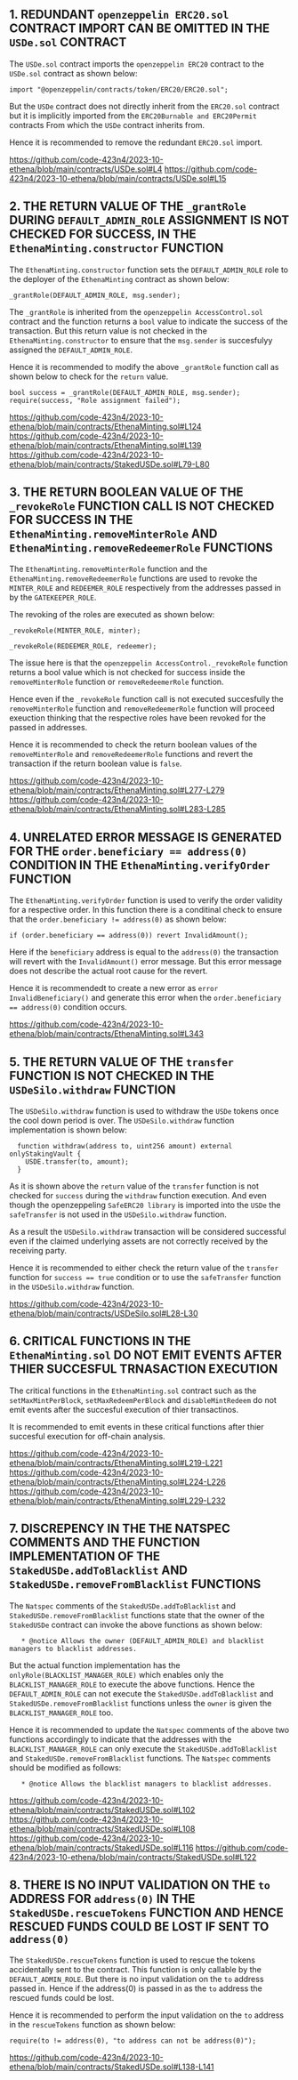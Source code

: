 ## 1. REDUNDANT `openzeppelin ERC20.sol` CONTRACT IMPORT CAN BE OMITTED IN THE `USDe.sol` CONTRACT

The `USDe.sol` contract imports the `openzeppelin ERC20` contract to the `USDe.sol` contract as shown below:

```solidity
import "@openzeppelin/contracts/token/ERC20/ERC20.sol";
```

But the `USDe` contract does not directly inherit from the `ERC20.sol` contract but it is implicitly imported from the `ERC20Burnable and ERC20Permit` contracts From which the `USDe` contract inherits from.

Hence it is recommended to remove the redundant `ERC20.sol` import.

https://github.com/code-423n4/2023-10-ethena/blob/main/contracts/USDe.sol#L4
https://github.com/code-423n4/2023-10-ethena/blob/main/contracts/USDe.sol#L15

## 2. THE RETURN VALUE OF THE `_grantRole` DURING `DEFAULT_ADMIN_ROLE` ASSIGNMENT IS NOT CHECKED FOR SUCCESS, IN THE `EthenaMinting.constructor` FUNCTION

The `EthenaMinting.constructor` function sets the `DEFAULT_ADMIN_ROLE` role to the deployer of the `EthenaMinting` contract as shown below:

    _grantRole(DEFAULT_ADMIN_ROLE, msg.sender);

The `_grantRole` is inherited from the `openzeppelin AccessControl.sol` contract and the function returns a `bool` value to indicate the success of the transaction. But this return value is not checked in the `EthenaMinting.constructor` to ensure that the `msg.sender` is succesfulyy assigned the `DEFAULT_ADMIN_ROLE`.

Hence it is recommended to modify the above `_grantRole` function call as shown below to check for the `return` value.

    bool success = _grantRole(DEFAULT_ADMIN_ROLE, msg.sender);
    require(success, "Role assignment failed");

https://github.com/code-423n4/2023-10-ethena/blob/main/contracts/EthenaMinting.sol#L124
https://github.com/code-423n4/2023-10-ethena/blob/main/contracts/EthenaMinting.sol#L139
https://github.com/code-423n4/2023-10-ethena/blob/main/contracts/StakedUSDe.sol#L79-L80

## 3. THE RETURN BOOLEAN VALUE OF THE `_revokeRole` FUNCTION CALL IS NOT CHECKED FOR SUCCESS IN THE `EthenaMinting.removeMinterRole` AND `EthenaMinting.removeRedeemerRole` FUNCTIONS

The `EthenaMinting.removeMinterRole` function and the `EthenaMinting.removeRedeemerRole` functions are used to revoke the `MINTER_ROLE` and `REDEEMER_ROLE` respectively from the addresses passed in by the `GATEKEEPER_ROLE`. 

The revoking of the roles are executed as shown below:

    _revokeRole(MINTER_ROLE, minter);

    _revokeRole(REDEEMER_ROLE, redeemer);

The issue here is that the `openzeppelin AccessControl._revokeRole` function returns a bool value which is not checked for success inside the `removeMinterRole` function or `removeRedeemerRole` function. 

Hence even if the `_revokeRole` function call is not executed succesfully the `removeMinterRole` function and `removeRedeemerRole` function will proceed exeuction thinking that the respective roles have been revoked for the passed in addresses.

Hence it is recommended to check the return boolean values of the `removeMinterRole` and `removeRedeemerRole` functions and revert the transaction if the return boolean value is `false`.

https://github.com/code-423n4/2023-10-ethena/blob/main/contracts/EthenaMinting.sol#L277-L279
https://github.com/code-423n4/2023-10-ethena/blob/main/contracts/EthenaMinting.sol#L283-L285

## 4. UNRELATED ERROR MESSAGE IS GENERATED FOR THE `order.beneficiary == address(0)` CONDITION IN THE `EthenaMinting.verifyOrder` FUNCTION

The `EthenaMinting.verifyOrder` function is used to verify the order validity for a respective order. In this function there is a conditinal check to ensure that the `order.beneficiary != address(0)` as shown below:

    if (order.beneficiary == address(0)) revert InvalidAmount();

Here if the `beneficiary` address is equal to the `address(0)` the transaction will revert with the `InvalidAmount()` error message. But this error message does not describe the actual root cause for the revert. 

Hence it is recommendedt to create a new error as `error InvalidBeneficiary()` and generate this error when the `order.beneficiary == address(0)` condition occurs. 

https://github.com/code-423n4/2023-10-ethena/blob/main/contracts/EthenaMinting.sol#L343

## 5. THE RETURN VALUE OF THE `transfer` FUNCTION IS NOT CHECKED IN THE `USDeSilo.withdraw` FUNCTION

The `USDeSilo.withdraw` function is used to withdraw the `USDe` tokens once the cool down period is over. The `USDeSilo.withdraw` function implementation is shown below:

```solidity
  function withdraw(address to, uint256 amount) external onlyStakingVault {
    USDE.transfer(to, amount);
  }
```

As it is shown above the `return` value of the `transfer` function is not checked for `success` during the `withdraw` function execution. And even though the openzeppeling `SafeERC20 library` is imported into the `USDe` the `safeTransfer` is not used in the `USDeSilo.withdraw` function.

As a result the `USDeSilo.withdraw` transaction will be considered successful even if the claimed underlying assets are not correctly received by the receiving party.

Hence it is recommended to either check the return value of the `transfer` function for `success == true` condition or to use the `safeTransfer` function in the `USDeSilo.withdraw` function. 

https://github.com/code-423n4/2023-10-ethena/blob/main/contracts/USDeSilo.sol#L28-L30

## 6. CRITICAL FUNCTIONS IN THE `EthenaMinting.sol` DO NOT EMIT EVENTS AFTER THIER SUCCESFUL TRNASACTION EXECUTION

The critical functions in the `EthenaMinting.sol` contract such as the `setMaxMintPerBlock`, `setMaxRedeemPerBlock` and `disableMintRedeem` do not emit events after the succesful execution of thier transactinos. 

It is recommended to emit events in these critical functions after thier succesful execution for off-chain analysis.

https://github.com/code-423n4/2023-10-ethena/blob/main/contracts/EthenaMinting.sol#L219-L221
https://github.com/code-423n4/2023-10-ethena/blob/main/contracts/EthenaMinting.sol#L224-L226
https://github.com/code-423n4/2023-10-ethena/blob/main/contracts/EthenaMinting.sol#L229-L232

## 7. DISCREPENCY IN THE THE NATSPEC COMMENTS AND THE FUNCTION IMPLEMENTATION OF THE `StakedUSDe.addToBlacklist` AND `StakedUSDe.removeFromBlacklist` FUNCTIONS

The `Natspec` comments of the `StakedUSDe.addToBlacklist` and `StakedUSDe.removeFromBlacklist` functions state that the owner of the `StakedUSDe` contract can invoke the above functions as shown below:

```solidity
   * @notice Allows the owner (DEFAULT_ADMIN_ROLE) and blacklist managers to blacklist addresses.
```

But the actual function implementation has the `onlyRole(BLACKLIST_MANAGER_ROLE)` which enables only the `BLACKLIST_MANAGER_ROLE` to execute the above functions. Hence the `DEFAULT_ADMIN_ROLE` can not execute the `StakedUSDe.addToBlacklist` and `StakedUSDe.removeFromBlacklist` functions unless the `owner` is given the `BLACKLIST_MANAGER_ROLE` too. 

Hence it is recommended to update the `Natspec` comments of the above two functions accordingly to indicate that the addresses with the `BLACKLIST_MANAGER_ROLE` can only execute the `StakedUSDe.addToBlacklist` and `StakedUSDe.removeFromBlacklist` functions. The `Natspec` comments should be modified as follows:

```solidity
   * @notice Allows the blacklist managers to blacklist addresses.
```

https://github.com/code-423n4/2023-10-ethena/blob/main/contracts/StakedUSDe.sol#L102
https://github.com/code-423n4/2023-10-ethena/blob/main/contracts/StakedUSDe.sol#L108
https://github.com/code-423n4/2023-10-ethena/blob/main/contracts/StakedUSDe.sol#L116
https://github.com/code-423n4/2023-10-ethena/blob/main/contracts/StakedUSDe.sol#L122

## 8. THERE IS NO INPUT VALIDATION ON THE `to` ADDRESS FOR `address(0)` IN THE `StakedUSDe.rescueTokens` FUNCTION AND HENCE RESCUED FUNDS COULD BE LOST IF SENT TO `address(0)`

The `StakedUSDe.rescueTokens` function is used to rescue the tokens accidentally sent to the contract. This function is only callable by the `DEFAULT_ADMIN_ROLE`. But there is no input validation on the `to` address passed in. Hence if the address(0) is passed in as the `to` address the rescued funds could be lost.

Hence it is recommended to perform the input validation on the `to` address in the `rescueTokens` function as shown below:

    require(to != address(0), "to address can not be address(0)");

https://github.com/code-423n4/2023-10-ethena/blob/main/contracts/StakedUSDe.sol#L138-L141